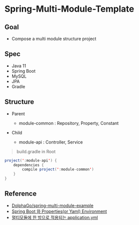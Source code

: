 # Spring-Multi-Module-Template

## Goal

* Compose a multi module structure project

## Spec

* Java 11
* Spring Boot
* MySQL
* JPA
* Gradle

## Structure

* Parent
  - module-common : Repository, Property, Constant

* Child
  - module-api : Controller, Service

> build.gradle in Root
``` java
project(':module-api') {
    dependencies {
        compile project(':module-common')
    }
} 
```

## Reference

* [DolphaGo/spring-multi-module-example](https://github.com/DolphaGo/spring-multi-module-example)
* [Spring Boot 와 Properties(or Yaml) Environment](https://kingbbode.tistory.com/39)
* [멀티모듈에 한 방으로 적용되는 application.yml](https://devyounji.tistory.com/40)
